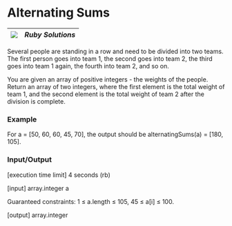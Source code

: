 # Alternating Sums

| ![](https://app.codesignal.com/user-icons/languages/rb.svg) | ***Ruby Solutions*** |
|---|---|


Several people are standing in a row and need to be divided into two teams. The first person goes into team 1, the second goes into team 2, the third goes into team 1 again, the fourth into team 2, and so on.

You are given an array of positive integers - the weights of the people. Return an array of two integers, where the first element is the total weight of team 1, and the second element is the total weight of team 2 after the division is complete.

### Example

For a = [50, 60, 60, 45, 70], the output should be
alternatingSums(a) = [180, 105].

### Input/Output

[execution time limit] 4 seconds (rb)

[input] array.integer a

Guaranteed constraints:
1 ≤ a.length ≤ 105,
45 ≤ a[i] ≤ 100.

[output] array.integer


